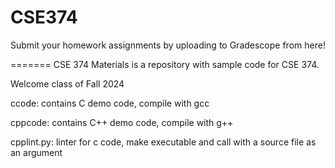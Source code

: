 # CSE374

Submit your homework assignments by uploading to Gradescope from here!

=======
CSE 374 Materials is a repository with sample code for CSE 374.

Welcome class of Fall 2024

ccode: contains C demo code, compile with gcc

cppcode: contains C++ demo code, compile with g++

cpplint.py: linter for c code, make executable and call with a source file as an argument
